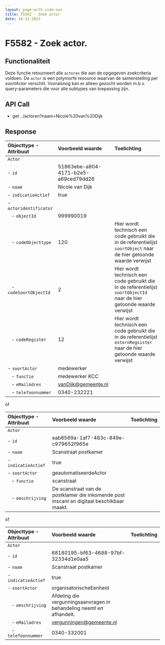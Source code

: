 ```yaml
---
layout: page-with-side-nav
title: F5582 - Zoek actor
date: 18-12-2023
---
```


# F5582 - Zoek actor.

## Functionaliteit

Deze functie retourneert alle `actoren` die aan de opgegeven zoekcriteria voldoen.
De `actor` is een polymorfe resource waarvan de samenstelling per *soortActor*  verschilt. 
Vooralsnog kan er alleen gezocht worden m.b.v. query-parameters die voor alle subtypes van toepassing zijn. 

## API Call

- get ../actoren?naam=Nicole%20van%20Dijk    

## Response 

| Objecttype - Attribuut | Voorbeeld waarde | Toelichting |
| :----------- | :----------- | :----------- |
| `Actor` | | |
| - `id` | 51863ebe-a804-4171-b2e5-a69ced79dd26 | |
| - `naam` | Nicole van Dijk | | 
| - `indicatieActief` | true | | 
| - `actoridentificator` | | |  
|&nbsp;&nbsp; - `objectId` | 999990019 | |
|&nbsp;&nbsp; - `codeObjecttype` | 120 | Hier wordt technisch een code gebruikt die in de referentielijst `soortObject` naar de hier getoonde waarde verwijst | 
|&nbsp;&nbsp; - `codeSoortObjectId` | 2 | Hier wordt technisch een code gebruikt die in de referentielijst `soortObjectId` naar de hier getoonde waarde verwijst |
|&nbsp;&nbsp; - `codeRegister` | 12 | Hier wordt technisch een code gebruikt die in de referentielijst `externRegsister` naar de hier getoonde waarde verwijst |
| - `soortActor` | medewerker | | 
|&nbsp;&nbsp; - `functie` | medewerker KCC | | 
|&nbsp;&nbsp; - `eMailAdres` | vanDijk@gemeente.nl| |
|&nbsp;&nbsp; - `telefoonnummer` | 0340-232221 | | 

óf

| Objecttype - Attribuut | Voorbeeld waarde | Toelichting |
| :----------- | :----------- | :----------- |
| `Actor` | | |
| - `id` | eab8569a-1af7-483c-849e-c979652f965e | |
| - `naam` | Scanstraat postkamer | | 
| - `indicatieActief` | true | | 
| - `soortActor` | geautomatiseerdeActor| | 
|&nbsp;&nbsp; - `functie` | scanstraat | | 
|&nbsp;&nbsp; - `omschrijving` | De scanstraat van de postklamer die inkomende post inscant en digitaal beschikbaar maakt. | |

óf

| Objecttype - Attribuut | Voorbeeld waarde | Toelichting |
| :----------- | :----------- | :----------- |
| `Actor` | | |
| - `id` | 68180195-bf63-4688-97bf-32334d1e0aa5 | |
| - `naam` | Scanstraat postkamer | | 
| - `indicatieActief` | true | | 
| - `soortActor` | organisatorischeEenheid | | 
|&nbsp;&nbsp; - `omschrijving` | Afdeling die vergunningsaanvragen in behandeling neemt en afhandelt.  | |
|&nbsp;&nbsp; - `eMailadres` | vergunningen@gemeente.nl | |
|&nbsp;&nbsp; - `telefoonnummer` | 0340-332001 | |